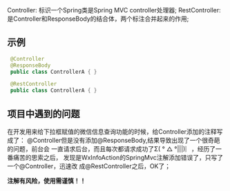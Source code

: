 Controller:  标识一个Spring类是Spring MVC controller处理器;
RestController:  是Controller和ResponseBody的结合体，两个标注合并起来的作用;

## 示例

``` java
 @Controller
 @ResponseBody
 public class ControllerA { }

 @RestController
 public class ControllerA { }

```

## 项目中遇到的问题

在开发用来给下拉框赋值的微信信息查询功能的时候，给Controller添加的注释写成了：
@Controller但是没有添加@ResponseBody,结果导致出现了一个很奇葩的问题，前台会
一直请求后台，而且每次都请求成功了Σ( ° △ °|||)︴，经历了一番痛苦的思索之后，
发现是WxInfoAction的SpringMvc注解添加错误了，只写了一个@Controller，迅速改
成@RestController之后，OK了；

**注解有风险，使用需谨慎！！**
